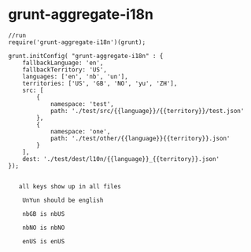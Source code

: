 # grunt-aggregate-i18n

    //run
    require('grunt-aggregate-i18n')(grunt);

    grunt.initConfig( "grunt-aggregate-i18n" : {
        fallbackLanguage: 'en',
        fallbackTerritory: 'US',
        languages: ['en', 'nb', 'un'],
        territories: ['US', 'GB', 'NO', 'yu', 'ZH'],
        src: [
            {
                namespace: 'test',
                path: './test/src/{{language}}/{{territory}}/test.json'
            },
            {
                namespace: 'one',
                path: './test/other/{{language}}{{territory}}.json'
            }
        ],
        dest: './test/dest/l10n/{{language}}_{{territory}}.json'
    });


       all keys show up in all files

        UnYun should be english

        nbGB is nbUS

        nbNO is nbNO

        enUS is enUS


